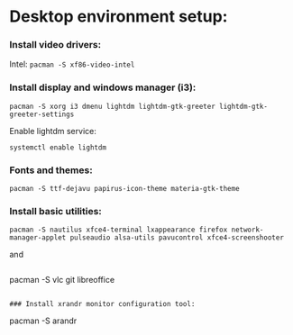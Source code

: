 # Desktop environment setup:

### Install video drivers:
Intel: `pacman -S xf86-video-intel`

### Install display and windows manager (i3):
```
pacman -S xorg i3 dmenu lightdm lightdm-gtk-greeter lightdm-gtk-greeter-settings
```
Enable lightdm service:
```
systemctl enable lightdm
```

### Fonts and themes:
```
pacman -S ttf-dejavu papirus-icon-theme materia-gtk-theme 
```


### Install basic utilities:
```
pacman -S nautilus xfce4-terminal lxappearance firefox network-manager-applet pulseaudio alsa-utils pavucontrol xfce4-screenshooter
```
and
```
```
pacman -S vlc git libreoffice
```

### Install xrandr monitor configuration tool:
```
pacman -S arandr
```
